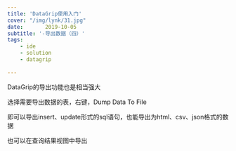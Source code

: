```yaml
---
title: 'DataGrip使用入门'
cover: "/img/lynk/31.jpg"
date:       2019-10-05
subtitle: '-导出数据（四）'
tags:
	- ide
	- solution
	- datagrip
	
---
```

  
<script>
window.location.href='https://www.iteye.com/blog/ywu-2315501';
</script>

DataGrip的导出功能也是相当强大

选择需要导出数据的表，右键，Dump Data To File

即可以导出insert、update形式的sql语句，也能导出为html、csv、json格式的数据

也可以在查询结果视图中导出
